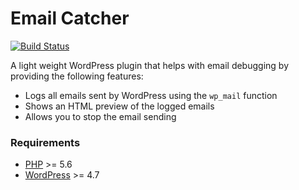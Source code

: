 # Email Catcher

[![Build Status](https://www.travis-ci.com/m1r0/email-catcher.svg?branch=master)](https://www.travis-ci.com/m1r0/email-catcher)

A light weight WordPress plugin that helps with email debugging by providing the following features:

 * Logs all emails sent by WordPress using the `wp_mail` function
 * Shows an HTML preview of the logged emails
 * Allows you to stop the email sending

### Requirements

 * [PHP](http://php.net/) >= 5.6
 * [WordPress](https://wordpress.org/) >= 4.7
